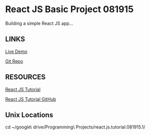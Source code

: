 # React JS Basic Project 081915

Building a simple React JS app...

## LINKS

[Live Demo](http://sunnylam13.github.io/react-js-basic-081915)

[Git Repo](https://github.com/sunnylam13/react-js-basic-081915)

## RESOURCES

[React JS Tutorial](https://facebook.github.io/react/docs/tutorial.html)

[React JS Tutorial GitHub](https://github.com/reactjs/react-tutorial/)

## Unix Locations

cd ~/google\ drive/Programming\ Projects/react.js.tutorial.081915.1/